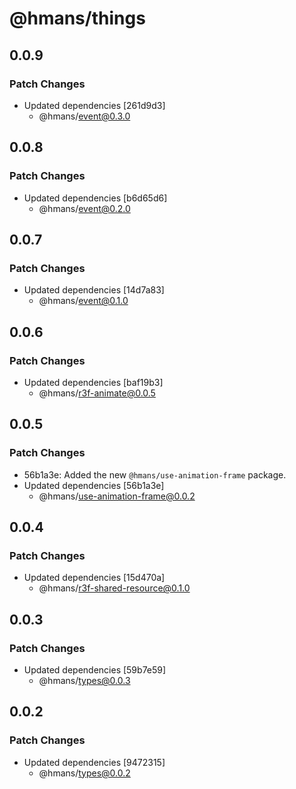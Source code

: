 # @hmans/things

## 0.0.9

### Patch Changes

- Updated dependencies [261d9d3]
  - @hmans/event@0.3.0

## 0.0.8

### Patch Changes

- Updated dependencies [b6d65d6]
  - @hmans/event@0.2.0

## 0.0.7

### Patch Changes

- Updated dependencies [14d7a83]
  - @hmans/event@0.1.0

## 0.0.6

### Patch Changes

- Updated dependencies [baf19b3]
  - @hmans/r3f-animate@0.0.5

## 0.0.5

### Patch Changes

- 56b1a3e: Added the new `@hmans/use-animation-frame` package.
- Updated dependencies [56b1a3e]
  - @hmans/use-animation-frame@0.0.2

## 0.0.4

### Patch Changes

- Updated dependencies [15d470a]
  - @hmans/r3f-shared-resource@0.1.0

## 0.0.3

### Patch Changes

- Updated dependencies [59b7e59]
  - @hmans/types@0.0.3

## 0.0.2

### Patch Changes

- Updated dependencies [9472315]
  - @hmans/types@0.0.2
